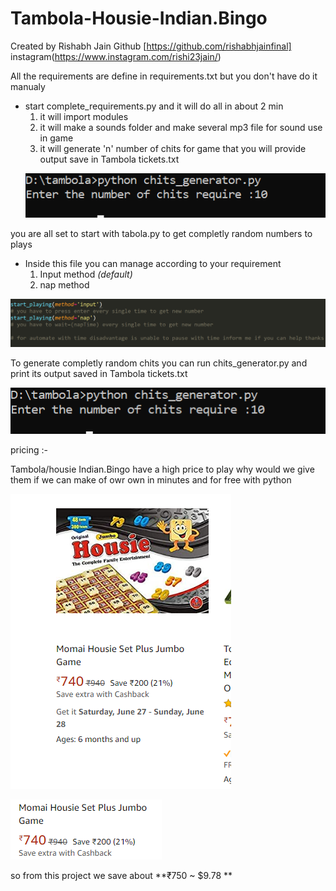 # Tambola-Housie-Indian.Bingo
Created by Rishabh Jain Github [https://github.com/rishabhjainfinal] instagram(https://www.instagram.com/rishi23jain/)

All the requirements are define in requirements.txt
but you don't have do it manualy


- start complete_requirements.py and it will do all in about 2 min
    1. it will import modules
    2. it will make a sounds folder and make several mp3 file for sound use in game
    3. it will generate 'n' number of chits for game that you will provide output save in Tambola tickets.txt
    <p align="left">
         <img src=https://github.com/rishabhjainfinal/Tambola-Housie-Indian.Bingo/blob/master/readme%20requirement/chit%20generator.png >
   </p>
  

you are all set to start with tabola.py to get completly random numbers to plays
 - Inside this file you can manage according to your requirement 
    1. Input method *(default)*
    2. nap method
<p align="center">
  <img src=https://github.com/rishabhjainfinal/Tambola-Housie-Indian.Bingo/blob/master/readme%20requirement/info.png >
</p>

To generate completly random chits you can run chits_generator.py and print its output saved in Tambola tickets.txt
<p align="left">
     <img src=https://github.com/rishabhjainfinal/Tambola-Housie-Indian.Bingo/blob/master/readme%20requirement/chit%20generator.png >
</p>
  

pricing :-

Tambola/housie Indian.Bingo have a high price to play
why would we give them if we can make of owr own in minutes and for free with python

<p align="left">
  <img src=https://github.com/rishabhjainfinal/Tambola-Housie-Indian.Bingo/blob/master/readme%20requirement/Screenshot%20(42).png >
</p>

<p align="left">
  <img src=https://github.com/rishabhjainfinal/Tambola-Housie-Indian.Bingo/blob/master/readme%20requirement/cost.png>
</p>

so from this project we save about **₹750 ~ $9.78 **
